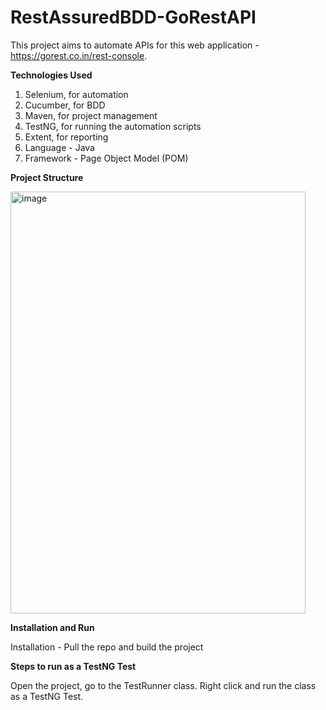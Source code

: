 # RestAssuredBDD-GoRestAPI
This project aims to automate APIs for this web application - https://gorest.co.in/rest-console.

**Technologies Used**

1. Selenium, for automation
2. Cucumber, for BDD
3. Maven, for project management
4. TestNG, for running the automation scripts
5. Extent, for reporting
6. Language - Java
7. Framework - Page Object Model (POM)

**Project Structure**

<img width="472" height="675" alt="image" src="https://github.com/user-attachments/assets/34e0495f-9559-4f0d-bfa2-a3b3ea512aec" />

**Installation and Run**


Installation - Pull the repo and build the project

**Steps to run as a TestNG Test**


Open the project, go to the TestRunner class.
Right click and run the class as a TestNG Test.

